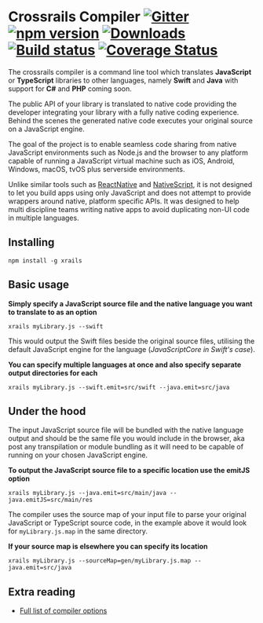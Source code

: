 # Crossrails Compiler [![Gitter][gitter-image]][gitter-url] [![npm version][version-image]][package-url] [![Downloads][downloads-image]][package-url] [![Build status][travis-image]][travis-url] [![Coverage Status][coverage-image]][coverage-url]

The crossrails compiler is a command line tool which translates **JavaScript** or **TypeScript** libraries to other languages, namely **Swift** and **Java** with support for **C#** and **PHP** coming soon. 

The public API of your library is translated to native code providing the developer integrating your library with a fully native coding experience. Behind the scenes the generated native code executes your original source on a JavaScript engine.

The goal of the project is to enable seamless code sharing from native JavaScript environments such as Node.js and the browser to any platform capable of running a JavaScript virtual machine such as iOS, Android, Windows, macOS, tvOS plus serverside environments. 

Unlike similar tools such as [ReactNative](https://facebook.github.io/react-native/) and [NativeScript](https://www.nativescript.org/), it is not designed to let you build apps using only JavaScript and does not attempt to provide wrappers around native, platform specific APIs. It was designed to help multi discipline teams writing native apps to avoid duplicating non-UI code in multiple languages.

## Installing

```shell
npm install -g xrails
```

## Basic usage

**Simply specify a JavaScript source file and the native language you want to translate to as an option**
```shell
xrails myLibrary.js --swift
```
This would output the Swift files beside the original source files, utilising the default JavaScript engine for the language (*JavaScriptCore in Swift's case*). 

**You can specify multiple languages at once and also specify separate output directories for each**
```shell
xrails myLibrary.js --swift.emit=src/swift --java.emit=src/java
``` 

## Under the hood

The input JavaScript source file will be bundled with the native language output and should be the same file you would include in the browser, aka post any transpilation or module bundling as it will need to be capable of running on your chosen JavaScript engine.

**To output the JavaScript source file to a specific location use the emitJS option**
```shell
xrails myLibrary.js --java.emit=src/main/java --java.emitJS=src/main/res
```

The compiler uses the source map of your input file to parse your original JavaScript or TypeScript source code, in the example above it would look for `myLibrary.js.map` in the same directory.

**If your source map is elsewhere you can specify its location**
```shell
xrails myLibrary.js --sourceMap=gen/myLibrary.js.map --java.emit=src/java
```

## Extra reading 

*  [Full  list of compiler options](https://github.com/crossrails/compiler/wiki/Compiler%20Options.md)

[package-url]: https://www.npmjs.com/package/xrails
[version-image]: https://badge.fury.io/js/xrails.svg
[downloads-image]: https://img.shields.io/npm/dt/xrails.svg
[travis-image]: https://travis-ci.org/crossrails/compiler.svg?branch=master
[travis-url]: https://travis-ci.org/crossrails/compiler
[gitter-image]: https://badges.gitter.im/crossrails/compiler.svg
[gitter-url]: https://gitter.im/crossrails/compiler?utm_source=badge&utm_medium=badge&utm_campaign=pr-badge&utm_content=badge
[coverage-image]:https://coveralls.io/repos/github/crossrails/compiler/badge.svg?branch=master
[coverage-url]:https://coveralls.io/github/crossrails/compiler?branch=master

